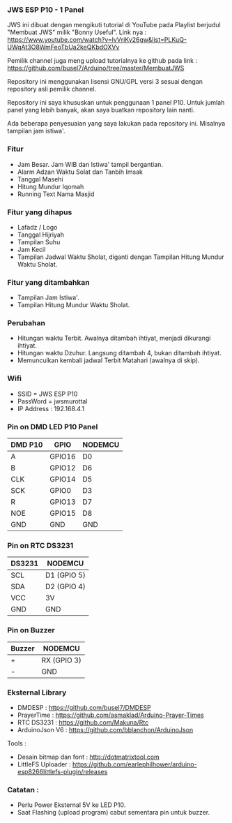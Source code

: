### JWS ESP P10 - 1 Panel

JWS ini dibuat dengan mengikuti tutorial di YouTube pada Playlist berjudul "Membuat JWS" milik "Bonny Useful". Link nya : https://www.youtube.com/watch?v=lvVriKy26gw&list=PLKuQ-UWqAt3O8WmFeoTbUa2keQKbdOXVv

Pemilik channel juga meng upload tutorialnya ke github pada link : https://github.com/busel7/Arduino/tree/master/MembuatJWS

Repository ini menggunakan lisensi GNU/GPL versi 3 sesuai dengan repository asli pemilik channel.

Repository ini saya khususkan untuk penggunaan 1 panel P10. Untuk jumlah panel yang lebih banyak, akan saya buatkan repository lain nanti.

Ada beberapa penyesuaian yang saya lakukan pada repository ini. Misalnya tampilan jam istiwa'.

### Fitur

- Jam Besar. Jam WIB dan Istiwa' tampil bergantian.
- Alarm Adzan Waktu Solat dan Tanbih Imsak
- Tanggal Masehi
- Hitung Mundur Iqomah
- Running Text Nama Masjid

### Fitur yang dihapus

- Lafadz / Logo
- Tanggal Hijriyah
- Tampilan Suhu
- Jam Kecil
- Tampilan Jadwal Waktu Sholat, diganti dengan Tampilan Hitung Mundur Waktu Sholat.

### Fitur yang ditambahkan

- Tampilan Jam Istiwa'.
- Tampilan Hitung Mundur Waktu Sholat.

### Perubahan

- Hitungan waktu Terbit. Awalnya ditambah ihtiyat, menjadi dikurangi ihtiyat.
- Hitungan waktu Dzuhur. Langsung ditambah 4, bukan ditambah ihtiyat.
- Memunculkan kembali jadwal Terbit Matahari (awalnya di skip).

### Wifi

- SSID = JWS ESP P10
- PassWord = jwsmurottal
- IP Address : 192.168.4.1

### Pin on DMD LED P10 Panel

| DMD P10 | GPIO | NODEMCU | 
| ------- | ---- | ------- |
| A       | GPIO16 | D0    |                                                 
| B       | GPIO12 | D6    |                                                  
| CLK     | GPIO14 | D5    |                           
| SCK     | GPIO0  | D3    |                           
| R       | GPIO13 | D7    |
| NOE     | GPIO15 | D8    |
| GND     | GND    | GND   |

### Pin on RTC DS3231

| DS3231 | NODEMCU |
| ------ | ------- |
| SCL    | D1 (GPIO 5) |
| SDA    | D2 (GPIO 4) |
| VCC    | 3V          |
| GND    | GND         |

### Pin on Buzzer

| Buzzer | NODEMCU |
| ------ | ------- |
| +      | RX (GPIO 3) |
| -      | GND         |

### Eksternal Library
- DMDESP : https://github.com/busel7/DMDESP
- PrayerTime : https://github.com/asmaklad/Arduino-Prayer-Times
- RTC DS3231 : https://github.com/Makuna/Rtc
- ArduinoJson V6 : https://github.com/bblanchon/ArduinoJson

Tools : 
- Desain bitmap dan font : http://dotmatrixtool.com
- LittleFS Uploader : https://github.com/earlephilhower/arduino-esp8266littlefs-plugin/releases
        
### Catatan : 
- Perlu Power Eksternal 5V ke LED P10.
- Saat Flashing (upload program) cabut sementara pin untuk buzzer.
